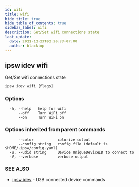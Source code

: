 ```yaml
---
id: wifi
title: wifi
hide_title: true
hide_table_of_contents: true
sidebar_label: wifi
description: Get/Set wifi connections state
last_update:
  date: 2022-12-23T02:36:33-07:00
  author: blacktop
---
```

## ipsw idev wifi

Get/Set wifi connections state

```
ipsw idev wifi [flags]
```

### Options

```
  -h, --help   help for wifi
      --off    Turn WiFi off
      --on     Turn WiFi on
```

### Options inherited from parent commands

```
      --color           colorize output
      --config string   config file (default is $HOME/.ipsw/config.yaml)
  -u, --udid string     Device UniqueDeviceID to connect to
  -V, --verbose         verbose output
```

### SEE ALSO

* [ipsw idev](/docs/cli/ipsw/idev)	 - USB connected device commands

